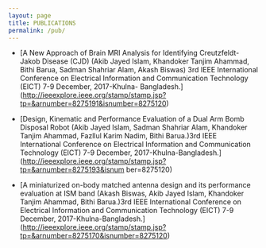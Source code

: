 ```yaml
---
layout: page
title: PUBLICATIONS
permalink: /pub/
---
```




- [A New Approach of Brain MRI Analysis for Identifying Creutzfeldt-Jakob Disease (CJD)
  (Akib Jayed Islam, Khandoker Tanjim Ahammad, Bithi Barua, Sadman Shahriar Alam,
  Akash Biswas) 3rd
  IEEE International Conference on Electrical Information and
  Communication Technology (EICT) 7-9 December, 2017-Khulna- Bangladesh.]
  (http://ieeexplore.ieee.org/stamp/stamp.jsp?tp=&arnumber=8275191&isnumber=8275120)
  
- [Design, Kinematic and Performance Evaluation of a Dual Arm Bomb Disposal Robot
  (Akib Jayed Islam, Sadman Shahriar Alam, Khandoker Tanjim Ahammad, Fazllul Karim
  Nadim, Bithi Barua.)3rd IEEE International Conference on Electrical Information and
  Communication Technology (EICT) 7-9 December, 2017-Khulna-Bangladesh.]
  (http://ieeexplore.ieee.org/stamp/stamp.jsp?tp=&arnumber=8275193&isnum ber=8275120)
  
- [A miniaturized on-body matched antenna design and its performance evaluation at ISM band
  (Akash Biswas, Akib Jayed Islam, Khandoker Tanjim Ahammad, Bithi Barua.)3rd IEEE
  International Conference on Electrical Information and Communication Technology (EICT) 7-9
  December, 2017-Khulna-Bangladesh.]
  (http://ieeexplore.ieee.org/stamp/stamp.jsp?tp=&arnumber=8275170&isnumber=8275120)
